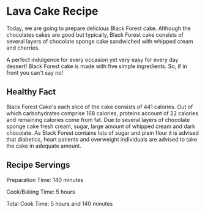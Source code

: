 

# Lava Cake Recipe 

Today, we are going to prepare delicious Black Forest cake.  Although the chocolates cakes are good but typically, Black Forest cake consists of several layers of chocolate sponge cake sandwiched with whipped cream and cherries.

A perfect indulgence for every occasion yet very easy for every day dessert! Black Forest cake is made with five simple ingredients. So, if in front you can't say no!

## Healthy Fact 
Black Forest Cake's each slice of the cake consists of 441 calories. Out of which carbohydrates comprise 168 calories, proteins account of 22 calories and remaining calories come from fat. Due to several layers of chocolate sponge cake fresh cream, sugar, large amount of whipped cream and dark chocolate. As Black Forest contains lots of sugar and plain flour it is advised that diabetics, heart patients and overweight individuals are advised to take the cake in adequate amount. 

## Recipe Servings

Preparation Time: 140 minutes

Cook/Baking Time: 5 hours

Total Cook Time: 5 hours and 140 minutes